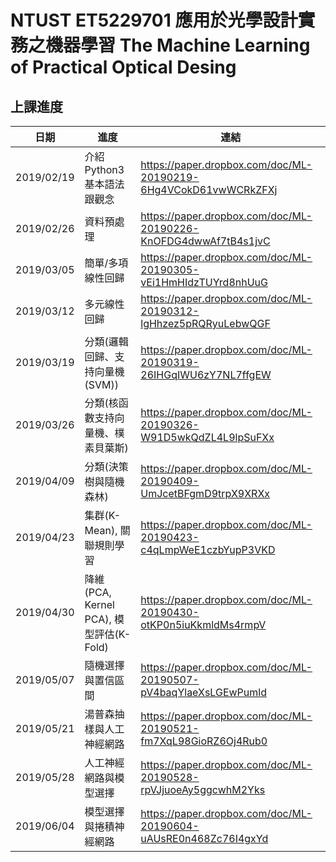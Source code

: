 # NTUST ET5229701 應用於光學設計實務之機器學習 The Machine Learning of Practical Optical Desing
## 上課進度
| 日期       | 進度                               | 連結                                                            |
|------------|------------------------------------|-----------------------------------------------------------------|
| 2019/02/19 | 介紹Python3基本語法跟觀念          | https://paper.dropbox.com/doc/ML-20190219-6Hg4VCokD61vwWCRkZFXj |
| 2019/02/26 | 資料預處理                         | https://paper.dropbox.com/doc/ML-20190226-KnOFDG4dwwAf7tB4s1jvC |
| 2019/03/05 | 簡單/多項線性回歸                  | https://paper.dropbox.com/doc/ML-20190305-vEi1HmHIdzTUYrd8nhUuG |
| 2019/03/12 | 多元線性回歸                       | https://paper.dropbox.com/doc/ML-20190312-lgHhzez5pRQRyuLebwQGF |
| 2019/03/19 | 分類(邏輯回歸、支持向量機(SVM))    | https://paper.dropbox.com/doc/ML-20190319-26IHGqIWU6zY7NL7ffgEW |
| 2019/03/26 | 分類(核函數支持向量機、樸素貝葉斯) | https://paper.dropbox.com/doc/ML-20190326-W91D5wkQdZL4L9lpSuFXx |
| 2019/04/09 | 分類(決策樹與隨機森林)             | https://paper.dropbox.com/doc/ML-20190409-UmJcetBFgmD9trpX9XRXx |
| 2019/04/23 | 集群(K-Mean), 關聯規則學習 | https://paper.dropbox.com/doc/ML-20190423-c4qLmpWeE1czbYupP3VKD |
| 2019/04/30 | 降維(PCA, Kernel PCA), 模型評估(K-Fold) | https://paper.dropbox.com/doc/ML-20190430-otKP0n5iuKkmldMs4rmpV |
| 2019/05/07 | 隨機選擇與置信區間 | https://paper.dropbox.com/doc/ML-20190507-pV4baqYlaeXsLGEwPumld |
| 2019/05/21 | 湯普森抽樣與人工神經網路 | https://paper.dropbox.com/doc/ML-20190521-fm7XqL98GioRZ6Oj4Rub0 |
| 2019/05/28 | 人工神經網路與模型選擇 | https://paper.dropbox.com/doc/ML-20190528-rpVJjuoeAy5ggcwhM2Yks |
| 2019/06/04 | 模型選擇與捲積神經網路 | https://paper.dropbox.com/doc/ML-20190604-uAUsRE0n468Zc76I4gxYd |
